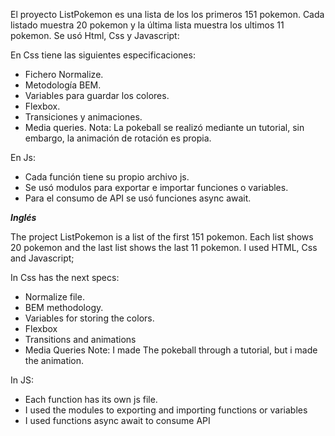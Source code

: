 El proyecto ListPokemon  es una lista de los los primeros 151 pokemon. Cada listado muestra 20 pokemon y la última lista  muestra los ultimos 11 pokemon.
Se usó Html, Css y Javascript:

En Css tiene las siguientes especificaciones:
- Fichero Normalize.
- Metodología BEM.
- Variables para guardar los colores.
- Flexbox.
- Transiciones y animaciones.
- Media queries.
Nota: La pokeball se realizó mediante un tutorial, sin embargo, la animación de rotación es propia.

En Js:
- Cada función tiene su propio archivo js.
- Se usó modulos para exportar e importar funciones o variables.
- Para el consumo de API se usó funciones async await.

***Inglés***

The project ListPokemon is a list of the first 151 pokemon. Each list shows 20 pokemon and the last list shows the last 11 pokemon.
I used HTML, Css and Javascript;

In Css has the next specs:
- Normalize file.
- BEM methodology.
- Variables for storing the colors.
- Flexbox
- Transitions and animations
- Media Queries
Note: I made The pokeball through a tutorial, but i made the animation.

In JS:
- Each function has its own js file.
- I used the modules to exporting and importing functions or variables
- I used functions async await to consume API



